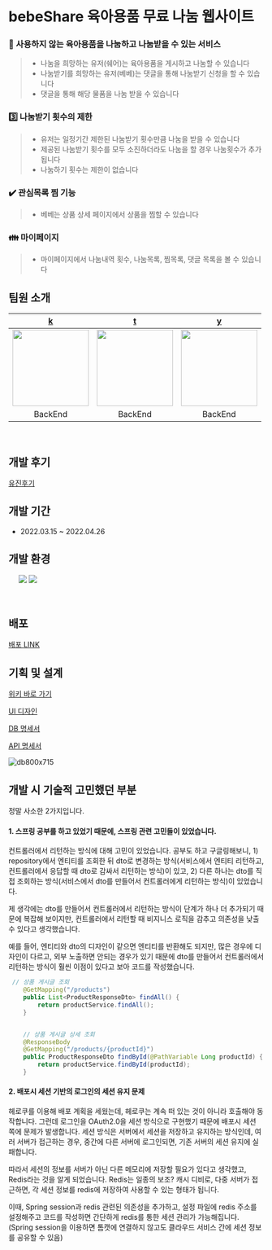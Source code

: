 # bebeShare 육아용품 무료 나눔 웹사이트   


### :baby_bottle: 사용하지 않는 육아용품을 나눔하고 나눔받을 수 있는 서비스

> - 나눔을 희망하는 유저(쉐어)는 육아용품을 게시하고 나눔할 수 있습니다
> - 나눔받기를 희망하는 유저(베베)는 댓글을 통해 나눔받기 신청을 할 수 있습니다
> - 댓글을 통해 해당 물품을 나눔 받을 수 있습니다

### :three: 나눔받기 횟수의 제한

> - 유저는 일정기간 제한된 나눔받기 횟수만큼 나눔을 받을 수 있습니다
> - 제공된 나눔받기 횟수를 모두 소진하더라도 나눔을 할 경우 나눔횟수가 추가됩니다
> - 나눔하기 횟수는 제한이 없습니다

### :heavy_check_mark: 관심목록 찜 기능

> - 베베는 상품 상세 페이지에서 상품을 찜할 수 있습니다

### :family: 마이페이지

> - 마이페이지에서 나눔내역 횟수, 나눔목록, 찜목록, 댓글 목록을 볼 수 있습니다



## 팀원 소개

|             [k](https://github.com/superkkj)              |              [t](https://github.com/TevLee)               |            [y](https://github.com/omnireader0)            |
| :----------------------------------------------------------: | :----------------------------------------------------------: | :----------------------------------------------------------: |
| <img src="https://res.cloudinary.com/divncmfka/image/upload/v1645906082/me_bvddac.jpg" width="150" height="150"> | <img src="https://user-images.githubusercontent.com/69510442/156530657-0bf8a79c-232b-4fd4-b10b-1f2c080d2aa3.png" width="150" height="150"> | <img src="https://res.cloudinary.com/divncmfka/image/upload/v1645950212/%E1%84%89%E1%85%A5%E1%86%AB%E1%84%92%E1%85%B4%E1%84%82%E1%85%B5%E1%86%B7_yr5abm.jpg" width="150" height="150"> |
|                           BackEnd                            |                           BackEnd                            |                           BackEnd                            |

<br>

## 개발 후기

[유진후기](https://sebiblog.tistory.com/36#%F-%-F%--%--%--%EB%A-%--%ED%--%AC)


## 개발 기간

- 2022.03.15 ~ 2022.04.26



## 개발 환경

<p>
<img src="https://img.shields.io/badge/java-007396?style=flat-square&logo=java&logoColor=white" alt=""/>
<img src="https://img.shields.io/badge/Spring Boot -6DB33F?style=flat-square&logo=Spring Boot&logoColor=white" alt=""/>
<img src="https://img.shields.io/badge/SpringSecurity-6DB33F?style=flat-square&logo=SpringSecurity&logoColor=white" alt=""/>
<img src="https://img.shields.io/badge/JPA-6DB33F?style=flat-square&logo=&logoColor=white" alt=""/>
<img src="https://img.shields.io/badge/Query DSL-0769AD?style=flat-square&logo=&logoColor=white" alt=""/>
<img src="https://img.shields.io/badge/MariaDB -4479A1?style=flat-square&logo=MySQL&logoColor=white"/>
<img src="https://img.shields.io/badge/Oauth-4285F4?style=flat-square&logo=Google&logoColor=white"/>
</p>

<p>
<img src="https://img.shields.io/badge/Heroku -232F3E?style=flat-square&logo=Heroku&logoColor=white" alt=""/>
<img src="https://img.shields.io/badge/GitHub Actions -2088FF?style=flat-square&logo=GitHub Actions&logoColor=white" alt=""/>
</p>



## 배포

[배포 LINK](https://bebeshare-deploy.herokuapp.com/)



## 기획 및 설계

[위키 바로 가기](https://lean-owner-437.notion.site/19dcfe16062f4078acf0220b710057e4)

[UI 디자인](https://www.figma.com/file/of7JanRjo7pGiLBRmXsoXS/%EC%B9%B4%EC%9A%B0%EC%B9%98%EC%BD%94%EB%94%A9-figma%ED%8C%8C%EC%9D%BC?node-id=18%3A4)

[DB 명세서](https://lean-owner-437.notion.site/DB-dc8f9dfa82504658b3324594b1e9f214)  

[API 명세서](https://lean-owner-437.notion.site/API-90cc212689ad4070b10fa83f822301bf)

![db800x715](https://user-images.githubusercontent.com/48271665/162228879-9fa529cc-c351-4397-92c7-673392d27cbf.png)

## 개발 시 기술적 고민했던 부분 

정말 사소한 2가지입니다.

#### 1. 스프링 공부를 하고 있었기 때문에, 스프링 관련 고민들이 있었습니다.

컨트롤러에서 리턴하는 방식에 대해 고민이 있었습니다. 공부도 하고 구글링해보니, 1) repository에서 엔티티를 조회한 뒤 dto로 변경하는 방식(서비스에서 엔티티 리턴하고, 컨트롤러에서 응답할 때 dto로 감싸서 리턴하는 방식)이 있고, 2) 다른 하나는 dto를 직접 조회하는 방식(서비스에서 dto를 만들어서 컨트롤러에게 리턴하는 방식)이 있었습니다.


제 생각에는 dto를 만들어서 컨트롤러에서 리턴하는 방식이 단계가 하나 더 추가되기 때문에 복잡해 보이지만, 컨트롤러에서 리턴할 때 비지니스 로직을 감추고 의존성을 낮출 수 있다고 생각했습니다.
 

예를 들어, 엔티티와 dto의 디자인이 같으면 엔티티를 반환해도 되지만, 많은 경우에 디자인이 다르고, 외부 노출하면 안되는 경우가 있기 때문에 dto를 만들어서 컨트롤러에서 리턴하는 방식이 훨씬 이점이 있다고 보아 코드를 작성했습니다.

```java
 // 상품 게시글 조회
    @GetMapping("/products")
    public List<ProductResponseDto> findAll() {
        return productService.findAll();
    }


    // 상품 게시글 상세 조회
    @ResponseBody
    @GetMapping("/products/{productId}")
    public ProductResponseDto findById(@PathVariable Long productId) {
        return productService.findById(productId);
    }
```

 

#### 2. 배포시 세션 기반의 로그인의 세션 유지 문제

헤로쿠를 이용해 배포 계획을 세웠는데, 헤로쿠는 계속 떠 있는 것이 아니라 호출해야 동작합니다. 그런데 로그인을 OAuth2.0을 세션 방식으로 구현했기 때문에 배포시 세션 쪽에 문제가 발생합니다. 세션 방식은 서버에서 세션을 저장하고 유지하는 방식인데, 여러 서버가 접근하는 경우, 중간에 다른 서버에 로그인되면, 기존 서버의 세션 유지에 실패합니다.

 
따라서 세션의 정보를 서버가 아닌 다른 메모리에 저장할 필요가 있다고 생각했고, Redis라는 것을 알게 되었습니다. Redis는 일종의 보조? 캐시 디비로, 다중 서버가 접근하면, 각 세션 정보를 redis에 저장하여 사용할 수 있는 형태가 됩니다. 

 
이때, Spring session과 redis 관련된 의존성을 추가하고, 설정 파일에 redis 주소를 설정해주고 코드를 작성하면 간단하게 redis를 통한 세션 관리가 가능해집니다.
(Spring session을 이용하면 톰캣에 연결하지 않고도 클라우드 서비스 간에 세션 정보를 공유할 수 있음)

